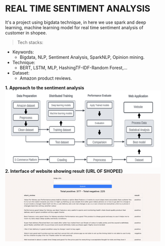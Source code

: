 # REAL TIME SENTIMENT ANALYSIS
It's a project using bigdata technique, in here we use spark and deep learning, machine learning model for real time sentiment analysis of customer in shopee.

>Tech stacks:
* Keywords:
    - Bigdata, NLP, Sentiment Analysis, SparkNLP, Opinion mining.
* Technique:
    - BERT, LSTM, MLP, HashingTF-IDF-Random Forest,...
* Dataset:
  - Amazon product reviews.

**1. Approach to the sentiment analysis**
![alt text](./Details_product/1.png)
**2. Interface of website showing result (URL OF SHOPEE)**
![alt text](./Details_product/2.png)




